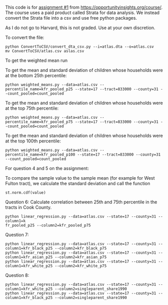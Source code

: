 This code is for [assignment #1](https://opportunityinsights.org/wp-content/uploads/2019/05/project1-1.pdf) from https://opportunityinsights.org/course/. The course uses a paid product called Strata for data analysis. We instead convert the Strata file into a csv and use free python packages. 

As I do not go to Harvard, this is not graded. Use at your own discretion. 

To convert the file:

```
python ConvertToCSV/convert_dta_csv.py --i=atlas.dta --o=atlas.csv
mv ConvertToCSV/atlas.csv aslas.csv
```



To get the weighted mean run 

To get the mean and standard deviation of children whose households were at the bottom 25th percentile:
```
python weighted_means.py --data=atlas.csv --percentile_name=kfr_pooled_p25 --state=17 --tract=833000 --county=31 --count_pooled=count_pooled
```

To get the mean and standard deviation of children whose households were at the top 75th percentile:
```
python weighted_means.py --data=atlas.csv --percentile_name=kfr_pooled_p75 --state=17 --tract=833000 --county=31 --count_pooled=count_pooled
```

To get the mean and standard deviation of children whose households were at the top 100th percentile:
```
python weighted_means.py --data=atlas.csv --percentile_name=kfr_pooled_p100 --state=17 --tract=833000 --county=31 --count_pooled=count_pooled
```

For question 4 and 5 on the assignment:

To compare the sample value to the sample mean (for example for West Fulton tract), we calculate the standard deviation and call the function 

```
st.norm.cdf(value)
```


Question 6:
Calculate correlation between 25th and 75th percentile in the tracts in Cook County. 
```
python linear_regression.py --data=atlas.csv --state=17 --county=31 --column1=k
fr_pooled_p25 --column2=kfr_pooled_p75
```

Question 7:

```
python linear_regression.py --data=atlas.csv --state=17 --county=31 --column1=kfr_black_p25 --column2=kfr_black_p75
python linear_regression.py --data=atlas.csv --state=17 --county=31 --column1=kfr_asian_p25 --column2=kfr_asian_p75
python linear_regression.py --data=atlas.csv --state=17 --county=31 --column1=kfr_white_p25 --column2=kfr_white_p75
```

Question 8:

```
python linear_regression.py --data=atlas.csv --state=17 --county=31 --column1=kfr_white_p25 --column2=singleparent_share1990
python linear_regression.py --data=atlas.csv --state=17 --county=31 --column1=kfr_black_p25 --column2=singleparent_share1990
```



